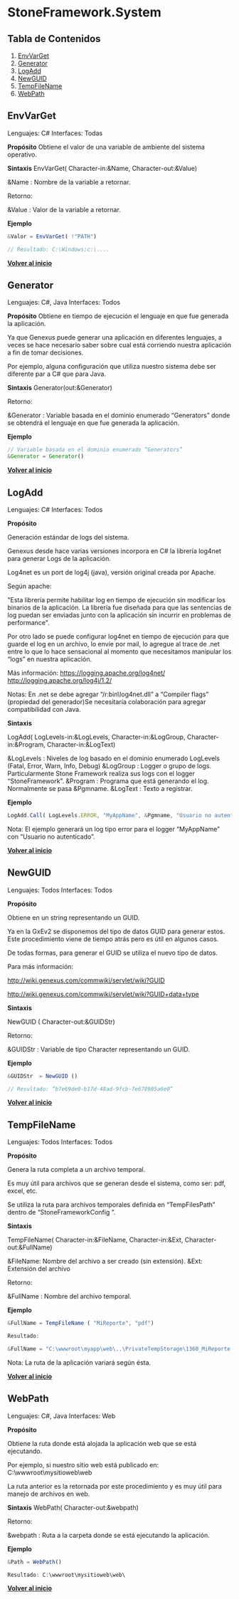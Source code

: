 # StoneFramework.System

## Tabla de Contenidos

1. [EnvVarGet](#envvarget)
1. [Generator](#generator)
1. [LogAdd](#logadd)
1. [NewGUID](#newguid)
1. [TempFileName](#tempfilename)
1. [WebPath](#webpath)

## EnvVarGet
Lenguajes: C#
Interfaces: Todas

**Propósito**
Obtiene el valor de una variable de ambiente del sistema operativo.

**Sintaxis**
EnvVarGet( Character-in:&Name, Character-out:&Value)

&Name          : Nombre de la variable a retornar.

Retorno:

&Value          : Valor de la variable a retornar.

**Ejemplo**
```javascript
&Valor = EnvVarGet( !"PATH")

// Resultado: C:\Windows;c:\....
```

**[Volver al inicio](#tabla-de-contenidos)**

## Generator
Lenguajes: C#, Java
Interfaces: Todos

**Propósito**
Obtiene en tiempo de ejecución el lenguaje en que fue generada la aplicación.

Ya que Genexus puede generar una aplicación en diferentes lenguajes, a veces se hace necesario saber sobre cual está corriendo nuestra aplicación a fin de tomar decisiones.

Por ejemplo, alguna configuración que utiliza nuestro sistema debe ser diferente par a C# que para Java.

**Sintaxis**
Generator(out:&Generator)

Retorno:

&Generator       : Variable basada en el dominio enumerado “Generators” donde se obtendrá el lenguaje en que fue generada la aplicación.

**Ejemplo**
```javascript
// Variable basada en el dominio enumerado “Generators”
&Generator = Generator()
```

**[Volver al inicio](#tabla-de-contenidos)**

## LogAdd
Lenguajes: C#
Interfaces: Todos

**Propósito**

Generación estándar de logs del sistema.

Genexus desde hace varias versiones incorpora en C# la librería log4net para generar Logs de la aplicación.

Log4net es un port de log4j (java), versión original creada por Apache.

Según apache:

"Esta librería permite habilitar log en tiempo de ejecución sin modificar los binarios de la aplicación. La librería fue diseñada para que las sentencias de log puedan ser enviadas junto con la aplicación sin incurrir en problemas de performance".

Por otro lado se puede configurar log4net en tiempo de ejecución para que guarde el log en un archivo, lo envíe por mail, lo agregue al trace de .net entre lo que lo hace sensacional al momento que necesitamos manipular los “logs” en nuestra aplicación.

Más información:
https://logging.apache.org/log4net/
http://logging.apache.org/log4j/1.2/

Notas:
En .net se debe agregar “/r:bin\log4net.dll” a “Compiler flags” (propiedad del generador)Se necesitaría colaboración para agregar compatibilidad con Java.

**Sintaxis**

LogAdd( LogLevels-in:&LogLevels, Character-in:&LogGroup, Character-in:&Program, Character-in:&LogText)

&LogLevels        : Niveles de log basado en el dominio enumerado LogLevels (Fatal, Error, Warn, Info, Debug)
&LogGroup        : Logger o grupo de logs. Particularmente Stone Framework realiza sus logs con el logger “StoneFramework”.
&Program           : Programa que está generando el log. Normalmente se pasa &Pgmname.
&LogText            : Texto a registrar.

**Ejemplo**

```javascript
LogAdd.Call( LogLevels.ERROR, "MyAppName", &Pgmname, "Usuario no autenticado" )
```

Nota: El ejemplo generará un log tipo error para el logger “MyAppName” con “Usuario no autenticado”.

**[Volver al inicio](#tabla-de-contenidos)**

## NewGUID
Lenguajes: Todos
Interfaces: Todos

**Propósito**

Obtiene en un string representando un GUID.

Ya en la GxEv2 se disponemos del tipo de datos GUID para generar estos. Este procedimiento viene de tiempo atrás pero es útil en algunos casos.

De todas formas, para generar el GUID se utiliza el nuevo tipo de datos.

Para más información:

http://wiki.genexus.com/commwiki/servlet/wiki?GUID

http://wiki.genexus.com/commwiki/servlet/wiki?GUID+data+type

**Sintaxis**

NewGUID ( Character-out:&GUIDStr)

Retorno:

&GUIDStr           : Variable de tipo Character representando un GUID.

**Ejemplo**

```javascript
&GUIDStr  = NewGUID ()

// Resultado: “b7e69de0-b17d-48ad-9fcb-7e678985a6e0”
```

**[Volver al inicio](#tabla-de-contenidos)**

## TempFileName
Lenguajes: Todos
Interfaces: Todos

**Propósito**

Genera la ruta completa a un archivo temporal.

Es muy útil para archivos que se generan desde el sistema, como ser: pdf, excel, etc.

Se utiliza la ruta para archivos temporales definida en “TempFilesPath” dentro de “StoneFrameworkConfig ”.

**Sintaxis**

TempFileName( Character-in:&FileName, Character-in:&Ext, Character-out:&FullName)

&FileName: Nombre del archivo a ser creado (sin extensión).
&Ext: Extensión del archivo

Retorno:

&FullName         : Nombre del archivo temporal.

**Ejemplo**

```javascript
&FullName = TempFileName ( "MiReporte", "pdf")

Resultado:

&FullName = "C:\wwwroot\myapp\web\..\PrivateTempStorage\1360_MiReporte.pdf"
```

Nota: La ruta de la aplicación variará según ésta.

**[Volver al inicio](#tabla-de-contenidos)**

## WebPath
Lenguajes: C#, Java
Interfaces: Web

**Propósito**

Obtiene la ruta donde está alojada la aplicación web que se está ejecutando.

Por ejemplo, si nuestro sitio web está publicado en:
C:\wwwroot\mysitioweb\web

La ruta anterior es la retornada por este procedimiento y es muy útil para manejo de archivos en web.

**Sintaxis**
WebPath( Character-out:&webpath)

Retorno:

&webpath          : Ruta a la carpeta donde se está ejecutando la aplicación.

**Ejemplo**
```javascript
&Path = WebPath()

Resultado: C:\wwwroot\mysitioweb\web\
```

**[Volver al inicio](#tabla-de-contenidos)**